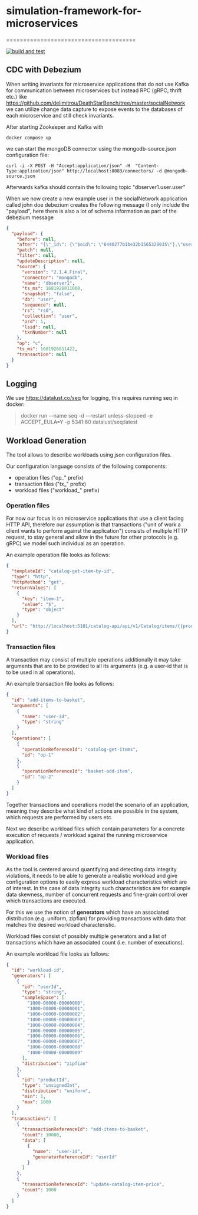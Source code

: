 # simulation-framework-for-microservices
======================================

[![build and test](https://github.com/otter-diku/simulation-framework-for-microservices/actions/workflows/build-and-test.yml/badge.svg)](https://github.com/otter-diku/simulation-framework-for-microservices/actions/workflows/build-and-test.yml)


## CDC with Debezium

When writing invariants for microservice applications that do not use Kafka for
communication between microservices but instead RPC (gRPC, thrift etc.) like
https://github.com/delimitrou/DeathStarBench/tree/master/socialNetwork
we can utilize change data capture to expose events to the databases of each
microservice and still check invariants.

After starting Zookeeper and Kafka with

``` shell
docker compose up
```

we can start the mongoDB  connector using the mongodb-source.json configuration file:

``` shell
curl -i -X POST -H "Accept:application/json" -H  "Content-Type:application/json" http://localhost:8083/connectors/ -d @mongodb-source.json
```

Afterwards kafka should contain the following topic "dbserver1.user.user"

When we now create a new example user in the socialNetwork application called
john doe debezium creates the following message (I only include the "payload", here
there is also a lot of schema information as part of the debezium message

``` json
{
  "payload": {
    "before": null,
    "after": "{\"_id\": {\"$oid\": \"6440277b1be32b1565328035\"},\"user_id\": {\"$numberLong\": \"1221160191339040768\"},\"first_name\": \"john\",\"last_name\": \"doe\",\"username\": \"john.doe\",\"salt\": \"D4TderGD3qY60b24xKoxMJccc2sYeY70\",\"password\": \"708a807a360abe4b478edf165266aa32564d66f74f054b238c3640428690fb6e\"}",
    "patch": null,
    "filter": null,
    "updateDescription": null,
    "source": {
      "version": "2.1.4.Final",
      "connector": "mongodb",
      "name": "dbserver1",
      "ts_ms": 1681926011000,
      "snapshot": "false",
      "db": "user",
      "sequence": null,
      "rs": "rs0",
      "collection": "user",
      "ord": 1,
      "lsid": null,
      "txnNumber": null
    },
    "op": "c",
    "ts_ms": 1681926011422,
    "transaction": null
  }
}
```

## Logging
We use  https://datalust.co/seq for logging, this requires running seq in docker:

> docker run --name seq -d --restart unless-stopped -e ACCEPT_EULA=Y -p 5341:80 datalust/seq:latest


## Workload Generation

The tool allows to describe workloads using json configuration files.

Our configuration language consists of the following components:

- operation files ("op_" prefix)
- transaction files ("tx_" prefix)
- workload files ("workload_" prefix)

### Operation files

For now our focus is on microservice applications that use a client facing HTTP API, therefore our
assumption is that transactions ("unit of work a client wants to perform against the application")
consists of multiple HTTP request, to stay general and allow in the future for other protocols (e.g. gRPC)
we model such individual as an operation.

An example operation file looks as follows:

``` json
{
  "templateId": "catalog-get-item-by-id",
  "type": "http",
  "httpMethod": "get",
  "returnValues": [
    {
      "key": "item-1",
      "value": "$",
      "type": "object"
    }
  ],
  "url": "http://localhost:5101/catalog-api/api/v1/Catalog/items/{{product-id}}"
}
```

### Transaction files

A transaction may consist of multiple operations additionally it may take
arguments that are to be provided to all its arguments (e.g. a user-id that
is to be used in all operations).

An example transaction file looks as follows:

``` json
{
  "id": "add-items-to-basket",
  "arguments": [
    {
      "name": "user-id",
      "type": "string"
    }
  ],
  "operations": [
    {
      "operationReferenceId": "catalog-get-items",
      "id": "op-1"
    },
    {
      "operationReferenceId": "basket-add-item",
      "id": "op-2"
    }
  ]
}
```

Together transactions and operations model the scenario of an application,
meaning they describe what kind of actions are possible in the system,
which requests are performed by users etc.

Next we describe workload files which contain parameters for a concrete
execution of requests / workload against the running microservice application.

### Workload files

As the tool is centered around quantifying and detecting data integrity violations,
it needs to be able to generate a realistic workload and give configuration options
to easily express workload characteristics which are of interest. In the case of data integrity
such characteristics are for example data skewness, number of concurrent requests
and fine-grain control over which transactions are executed.

For this we use the notion of **generators** which have an associated distribution (e.g. uniform, zipfian)
for providing transactions with data that matches the desired workload characteristic.

Workload files consist of possibly multiple generators and a list of transactions which have
an associated count (i.e. number of executions).

An example workload file looks as follows:

``` json
{
  "id": "workload-id",
  "generators": [
    {
      "id": "userId",
      "type": "string",
      "sampleSpace": [
        "1000-00000-00000000",
        "1000-00000-00000001",
        "1000-00000-00000002",
        "1000-00000-00000003",
        "1000-00000-00000004",
        "1000-00000-00000005",
        "1000-00000-00000006",
        "1000-00000-00000007",
        "1000-00000-00000008"
        "1000-00000-00000009"
      ],
      "distribution": "zipfian"
    },
    {
      "id": "productId",
      "type": "unsignedInt",
      "distribution": "uniform",
      "min": 1,
      "max": 1000
    }
  ],
  "transactions": [
    {
      "transactionReferenceId": "add-items-to-basket",
      "count": 10000,
      "data": [
        {
          "name":  "user-id",
          "generatorReferenceId": "userId"
        }
      ]
    },
    {
      "transactionReferenceId": "update-catalog-item-price",
      "count": 1000
    }
  ]
}
```
